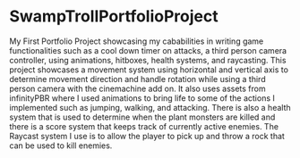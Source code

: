 # SwampTrollPortfolioProject
  My First Portfolio Project showcasing my cababilities in writing game functionalities such as a cool down timer on attacks, a third person camera controller, using animations, hitboxes, health systems, and raycasting.      This project showcases a movement system using horizontal and vertical axis to determine movement direction and handle rotation while using a third person camera with the cinemachine add on. It also uses assets from infinityPBR where I used animations to bring life to some of the actions I implemented such as jumping, walking, and attacking. There is also a health system that is used to determine when the plant monsters are killed and there is a score system that keeps track of currently active enemies. The Raycast system I use is to allow the player to pick up and throw a rock that can be used to kill enemies.
